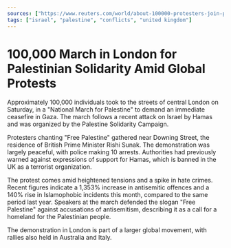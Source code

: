 ```yaml
---
sources: ["https://www.reuters.com/world/about-100000-protesters-join-pro-palestinian-march-through-london-2023-10-21/", "https://www.theguardian.com/world/2023/oct/21/about-100000-turn-out-in-london-for-pro-palestine-rally"]
tags: ["israel", "palestine", "conflicts", "united kingdom"]
---
```


# 100,000 March in London for Palestinian Solidarity Amid Global Protests

Approximately 100,000 individuals took to the streets of central London on Saturday, in a "National March for Palestine" to demand an immediate ceasefire in Gaza. The march follows a recent attack on Israel by Hamas and was organized by the Palestine Solidarity Campaign.

Protesters chanting "Free Palestine" gathered near Downing Street, the residence of British Prime Minister Rishi Sunak. The demonstration was largely peaceful, with police making 10 arrests. Authorities had previously warned against expressions of support for Hamas, which is banned in the UK as a terrorist organization.

The protest comes amid heightened tensions and a spike in hate crimes. Recent figures indicate a 1,353% increase in antisemitic offences and a 140% rise in Islamophobic incidents this month, compared to the same period last year. Speakers at the march defended the slogan "Free Palestine" against accusations of antisemitism, describing it as a call for a homeland for the Palestinian people.

The demonstration in London is part of a larger global movement, with rallies also held in Australia and Italy.
